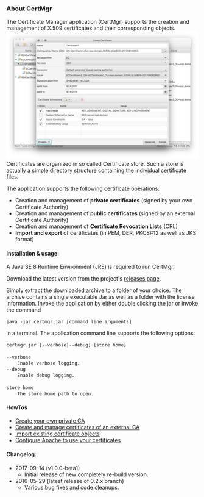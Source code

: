 ### About CertMgr
The Certificate Manager application (CertMgr) supports the creation and management of X.509 certificates and their corresponding objects.
![store view](certmgr1.png)
Certificates are organized in so called Certificate store. Such a store is actually a simple directory structure containing the individual certificate files.

The application supports the following certificate operations:
 * Creation and management of **private certificates** (signed by your own Certificate Authority)
 * Creation and management of **public certificates** (signed by an external Certificate Authority)
 * Creation and management of **Certificate Revocation Lists** (CRL)
 * **Import and export** of certificates (in PEM, DER, PKCS#12 as well as JKS format)

#### Installation & usage:
A Java SE 8 Runtime Environment (JRE) is required to run CertMgr.

Download the latest version from the project's [releases page](https://github.com/hdecarne/certmgr/releases/latest).

Simply extract the downloaded archive to a folder of your choice.
The archive contains a single executable Jar as well as a folder with the license information. Invoke the application by either double clicking the jar or invoke the command

```
java -jar certmgr.jar [command line arguments]
```

in a terminal. The application command line supports the following options:

```
certmgr.jar [--verbose|--debug] [store home]

--verbose
	Enable verbose logging.
--debug
	Enable debug logging.

store home
	The store home path to open.
```

#### HowTos
 * [Create your own private CA](howtoLocalCA/)
 * [Create and manage certificates of an external CA](howtoExternalCA/)
 * [Import existing certificate objects](howtoImport/)
 * [Configure Apache to use your certificates](howtoApache/)

#### Changelog:
* 2017-09-14 (v1.0.0-beta1)
  * Initial release of new completely re-build version.
* 2016-05-29 (latest release of 0.2.x branch)
  * Various bug fixes and code cleanups.
